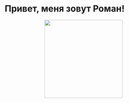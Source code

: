 # Привет, меня зовут Роман!

<div id="header" align="center">
  <img src="https://media2.giphy.com/media/Y4ak9Ki2GZCbJxAnJD/giphy.gifcid=ecf05e47ow2560ltee4fmkxkzjzgj7g4b1wmhct9hanaz6o3&rid=giphy.gif&ct=g"width="250"/>
</div>
